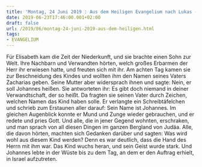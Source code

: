 ```yaml
---
title: 'Montag, 24 Juni 2019 : Aus dem Heiligen Evangelium nach Lukas - Lk 1,57-66.80.'
date: 2019-06-23T17:46:00.001+02:00
draft: false
url: /2019/06/montag-24-juni-2019-aus-dem-heiligen.html
tags: 
- EVANGELIUM
---
```


Für Elisabeth kam die Zeit der Niederkunft, und sie brachte einen Sohn zur Welt. Ihre Nachbarn und Verwandten hörten, welch großes Erbarmen der Herr ihr erwiesen hatte, und freuten sich mit ihr. Am achten Tag kamen sie zur Beschneidung des Kindes und wollten ihm den Namen seines Vaters Zacharias geben. Seine Mutter aber widersprach ihnen und sagte: Nein, er soll Johannes heißen. Sie antworteten ihr: Es gibt doch niemand in deiner Verwandtschaft, der so heißt. Da fragten sie seinen Vater durch Zeichen, welchen Namen das Kind haben solle. Er verlangte ein Schreibtäfelchen und schrieb zum Erstaunen aller darauf: Sein Name ist Johannes. Im gleichen Augenblick konnte er Mund und Zunge wieder gebrauchen, und er redete und pries Gott. Und alle, die in jener Gegend wohnten, erschraken, und man sprach von all diesen Dingen im ganzen Bergland von Judäa. Alle, die davon hörten, machten sich Gedanken darüber und sagten: Was wird wohl aus diesem Kind werden? Denn es war deutlich, dass die Hand des Herrn mit ihm war. Das Kind wuchs heran, und sein Geist wurde stark. Und Johannes lebte in der Wüste bis zu dem Tag, an dem er den Auftrag erhielt, in Israel aufzutreten.